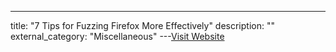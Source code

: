 ---
title: "7 Tips for Fuzzing Firefox More Effectively"
description: ""
external_category: "Miscellaneous"
---[Visit Website](https://blog.mozilla.org/security/2012/06/20/7-tips-for-fuzzing-firefox-more-effectively/)

